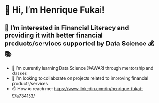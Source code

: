 # 👋 Hi, I’m Henrique Fukai!
## 👀 I’m interested in Financial Literacy and providing it with better financial products/services supported by Data Science 💰📚

- 📖 I’m currently learning Data Science @AWARI through mentorship and classes
- 💞️ I’m looking to collaborate on projects related to improving financial products/services
- 📫 How to reach me: https://www.linkedin.com/in/henrique-fukai-97a734133/
